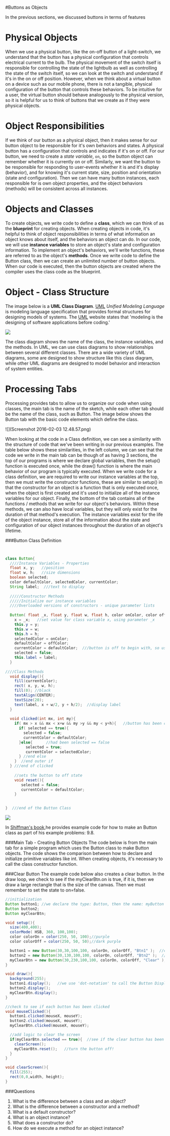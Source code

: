 #Buttons as Objects

In the previous sections, we discussed buttons in terms of features 

Physical Objects
================

When we use a physical button, like the on-off button of a light-switch, we understand that the button has a physical configuration that controls electrical current to the bulb. The physical movement of the switch itself is responsible for controlling the state of the lightbulb as well as controlling the state of the switch itself, so we can look at the switch and understand if it's in the on or off position. However, when we think about a virtual button on a device such as our mobile phone, there is not a tangible, physical configuration of the button that controls these behaviors. To be intuitive for a user, the virtual button should behave analogously to the physical version, so it is helpful for us to think of buttons that we create as if they were physical objects.

Object Responsibilities
=======================

If we think of our button as a physical object, then it makes sense for our button object to be responsible for it's own behaviors and states. A physical button has a configuration that controls and indicates if it's on or off. For our button, we need to create a *state variable*, `on`, so the button object can remember whether it is currently on or off. Similarly, we want the button to be responsible for responding to user-events whether it is and it's display (behavior), and for knowing it's current state, size, position and orientation (state and configuration). Then we can have many button instances, each responsible for is own object properties, and the object behaviors (methods) will be consistent across all instances.

Objects and Classes
===================

To create objects, we write code to define a **class**, which we can think of as the **blueprint** for creating objects. When creating objects in code, it's helpful to think of object responsibilities in terms of what information an object knows about itself, and the behaviors an object can do. In our code, we will use **instance variables** to store an object's state and configuration information. To implement an object's behaviors, we'll write functions, these are referred to as the object's **methods**. Once we write code to define the Button class, then we can create an unlimited number of button objects. When our code is executed, then the button objects are created where the compiler uses the class code as the blueprint.

Object - Class Structure
========================

The image below is a **UML Class Diagram**. [UML](http://www.omg.org/gettingstarted/what_is_uml.htm) *Unified Modeling Language* is modeling language specification that provides formal structures for designing models of systems. The [UML](http://www.omg.org/gettingstarted/what_is_uml.htm) website states that 'modeling is the designing of software applications before coding.'

![](buttonClass.png)

The class diagram shows the name of the class, the instance variables, and the methods. In UML, we can use class diagrams to show relationships between several different classes. There are a wide variety of UML diagrams, some are designed to show structure like this class diagram, while other UML diagrams are designed to model behavior and interaction of system entities.

Processing Tabs
===============

Processing provides tabs to allow us to organize our code when using classes, the main tab is the name of the sketch, while each other tab should be the name of the class, such as Button. The image below shows the Button tab with the basic code elements which define the class.

![](Screenshot 2016-02-03 12.48.57.png)

When looking at the code in a Class definition, we can see a similarity with the structure of code that we've been writing in our previous examples. The table below shows these similarities, in the left column, we can see that the code we write in the main tab can be though of as having 3 sections, the top of our programs is where we declare global variables, then the setup() function is executed once, while the draw() function is where the main behavior of our program is typically executed. When we write code for a class definition, we are required to write our instance variables at the top, then we must write the constructor functions, these are similar to setup() in that the constructor for an object is a function that is only executed once, when the object is first created and it's used to initialize all of the instance variables for our object. Finally, the bottom of the tab contains all of the functions / methods that we write for our object's behaviors. Within these methods, we can also have local variables, but they will only exist for the duration of that method's execution. The instance variables exist for the life of the object instance, store all of the information about the state and configuration of our object instances throughout the duration of an object's lifetime.

###Button Class Definition

```java


class Button{
  ////Instance Variables - Properties
  float x, y;   //position
  float w, h;   //size dimensions
  boolean selected;
  color defaultColor, selectedColor, currentColor;
  String label;  ///text to display
  
  /////Constructor Methods
  /////Initialize our instance variables
  ////Overloaded versions of constructors - unique parameter lists
  
  Button( float _x, float y, float w, float h, color onColor, color offColor, String label){
    x = _x;   //set value for class variable x, using parameter _x
    this.y = y;
    this.w = w; 
    this.h = h;
    selectedColor = onColor;
    defaultColor = offColor;
    currentColor = defaultColor;  ///button is off to begin with, so use default color 
    selected = false;
    this.label = label;
  }
  
////Class Methods
  void display(){
    fill(currentColor);
    rect( x, y, w, h);
    fill(0); //black
    textAlign(CENTER);
    textSize(20);
    text(label, x + w/2, y + h/2);  //display label
  }
  
  void clicked(int mx, int my){
    if( mx > x && mx < x+w && my >y && my < y+h){   //button has been clicked
      if( selected == true){
        selected = false;
        currentColor = defaultColor;
      }else{      //had been selected == false
         selected = true;
         currentColor = selectedColor;
      } //end else
    }  //end outer if
  } ///end of clicked
    
    //sets the button to off state
    void reset(){
       selected = false;
       currentColor = defaultColor;
    }
    

}  ///end of the Button Class
```


![](MainVsClass.png)

In [Shiffman's book](http://learningprocessing.org),he provides example code for how to make an Button class as part of his example problems: 9.8.  

###Main Tab - Creating Button Objects
The code below is from the main tab for a simple program which uses the Button class to make Button objects.  The code shows the comparison between how to declare and initialize primitive variables like int.  When creating objects, it's necessary to call the class constructor function. 

###Clear Button
The example code below also creates a clear button.  In the draw loop, we check to see if the myClearBtn.on is true, if it is, then we draw a large rectangle that is the size of the canvas.  Then we must remember to set the state to on=false.

```java
//initialization
Button button1; //we declare the type: Button, then the name: myButton
Button button2;
Button myClearBtn;

void setup(){
  size(400,400);
  colorMode( HSB, 360, 100,100);
  color colorOn = color(250, 50, 100);//purple
  color colorOff = color(250, 50, 50);//dark purple

  button1 = new Button(30,30,100,100, colorOn, colorOff, "Btn1" );  //create object-instance using 'new' keyword, call a constructor
  button2 = new Button(30,130,100,100, colorOn, colorOff, "Btn2" );  //create object-instance using 'new' keyword, call a constructor
  myClearBtn = new Button(30,230,100,100, colorOn, colorOff, "Clear" );  //create object-instance using 'new' keyword, call a constructor
}                            

void draw(){
  background(255);
  button1.display();   //we use 'dot-notation' to call the Button Display() method
  button2.display();
  myClearBtn.display();
}

//check to see if each button has been clicked
void mouseClicked(){
  button1.clicked(mouseX, mouseY); 
  button2.clicked(mouseX, mouseY);
  myClearBtn.clicked(mouseX, mouseY);

  //add logic to clear the screen
  if(myClearBtn.selected == true){  //see if the clear button has been clicked
    clearScreen();
    myClearBtn.reset();   //turn the button off!
  }
}

void clearScreen(){
  fill(255);
  rect(0,0,width, height);
}
```

###Questions

1.  What is the difference between a class and an object?
2.  What is the difference between a constructor and a method?
3.  What is a default constructor?
4.  What is an object instance?
5.  What does a constructor do?
6.  How do we execute a method for an object instance?